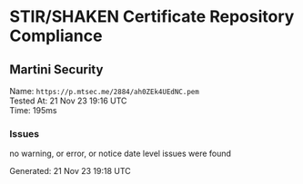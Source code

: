 # STIR/SHAKEN Certificate Repository Compliance

## Martini Security

Name: `https://p.mtsec.me/2884/ah0ZEk4UEdNC.pem`\
Tested At: 21 Nov 23 19:16 UTC\
Time: 195ms

### Issues

no warning, or error, or notice date level issues were found

Generated: 21 Nov 23 19:18 UTC
